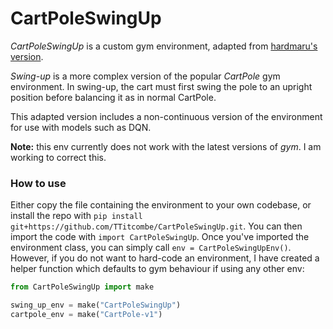 # CartPoleSwingUp

*CartPoleSwingUp* is a custom gym environment, adapted from [hardmaru's version](https://github.com/hardmaru/estool/blob/master/custom_envs/cartpole_swingup.py).

*Swing-up* is a more complex version of the popular *CartPole* gym environment. In swing-up, the cart must first swing
the pole to an upright position before balancing it as in normal CartPole.

This adapted version includes a non-continuous version of the environment for use with models such as DQN.

**Note:** this env currently does not work with the latest versions of *gym*. I am working to correct this.

### How to use
Either copy the file containing the environment to your own codebase, or install the repo with `pip install git+https://github.com/TTitcombe/CartPoleSwingUp.git`.
You can then import the code with `import CartPoleSwingUp`.
Once you've imported the environment class, you can simply call `env = CartPoleSwingUpEnv()`.
However, if you do not want to hard-code an environment, I have created a helper function which defaults to gym behaviour if using any other env:
```python
from CartPoleSwingUp import make

swing_up_env = make("CartPoleSwingUp")
cartpole_env = make("CartPole-v1")
```
